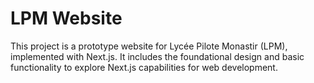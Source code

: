 # LPM Website

This project is a prototype website for Lycée Pilote Monastir (LPM), implemented with Next.js. It includes the foundational design and basic functionality to explore Next.js capabilities for web development.